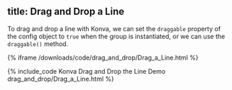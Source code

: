 title: Drag and Drop a Line
---

To drag and drop a line with Konva, we can set the `draggable` property
of the config object to `true` when the group is instantiated, or we can use the `draggable()` method.

{% iframe /downloads/code/drag_and_drop/Drag_a_Line.html %}

{% include_code Konva Drag and Drop the Line Demo drag_and_drop/Drag_a_Line.html %}